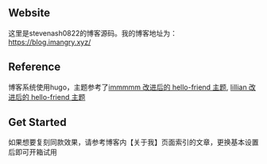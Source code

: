## Website
这里是stevenash0822的博客源码。我的博客地址为：https://blog.imangry.xyz/

## Reference
博客系统使用hugo，主题参考了[immmmm 改进后的 hello-friend 主题](https://github.com/lmm214/immmmm), [lillian 改进后的 hello-friend 主题](https://github.com/lillian-who/lillian-who.github.io)

## Get Started
如果想要复刻同款效果，请参考博客内【关于我】页面索引的文章，更换基本设置后即可开箱试用